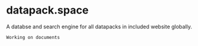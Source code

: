 # datapack.space

A databse and search engine for all datapacks in included website globally.

`Working on documents`